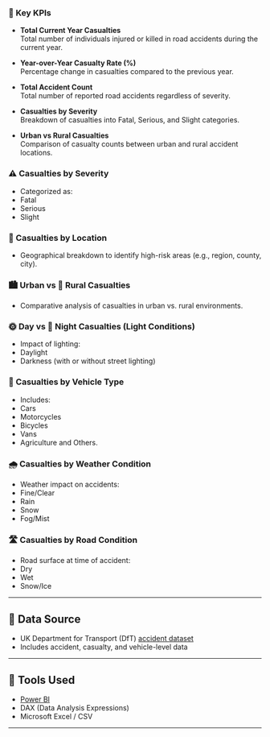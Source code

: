 ### 📌 Key KPIs

- **Total Current Year Casualties**  
Total number of individuals injured or killed in road accidents during the current year.

- **Year-over-Year Casualty Rate (%)**  
Percentage change in casualties compared to the previous year.

- **Total Accident Count**  
Total number of reported road accidents regardless of severity.

- **Casualties by Severity**  
Breakdown of casualties into Fatal, Serious, and Slight categories.

- **Urban vs Rural Casualties**  
Comparison of casualty counts between urban and rural accident locations.

### ⚠️ Casualties by Severity
- Categorized as:
- Fatal
- Serious
- Slight

### 📍 Casualties by Location
- Geographical breakdown to identify high-risk areas (e.g., region, county, city).

### 🏙️ Urban vs 🌾 Rural Casualties
- Comparative analysis of casualties in urban vs. rural environments.

### 🌞 Day vs 🌙 Night Casualties (Light Conditions)
- Impact of lighting:
- Daylight
- Darkness (with or without street lighting)

### 🚗 Casualties by Vehicle Type
- Includes:
- Cars
- Motorcycles
- Bicycles
- Vans
- Agriculture and Others.

### 🌧️ Casualties by Weather Condition
- Weather impact on accidents:
- Fine/Clear
- Rain
- Snow
- Fog/Mist

### 🛣️ Casualties by Road Condition
- Road surface at time of accident:
- Dry
- Wet
- Snow/Ice
---

## 📁 Data Source

- UK Department for Transport (DfT) [accident dataset](https://github.com/Yam-ghub/AccidentAnalysis/blob/main/Road%20Accident%20Data.xlsx)
- Includes accident, casualty, and vehicle-level data

---

## 🧰 Tools Used

- [Power BI](https://powerbi.microsoft.com/)
- DAX (Data Analysis Expressions)
- Microsoft Excel / CSV

---
